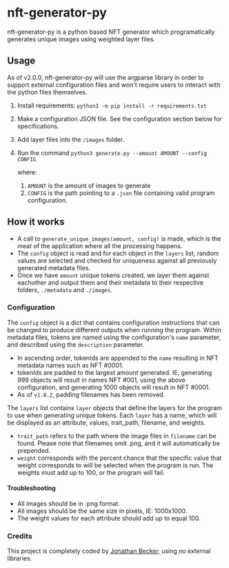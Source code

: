 
# nft-generator-py

nft-generator-py is a python based NFT generator which programatically generates unique images using weighted layer files.

## Usage
As of v2.0.0, nft-generator-py will use the argparse library in order to support external configuration files and won't require users to interact with the python files themselves.

1. Install requirements: `python3 -m pip install -r requirements.txt`
2. Make a configuration JSON file. See the configuration section below for specifications.
3. Add layer files into the `/images` folder.
4. Run the command `python3 generate.py --amount AMOUNT --config CONFIG`
   
   where:
   1. `AMOUNT` is the amount of images to generate
   2. `CONFIG` is the path pointing to a `.json` file containing valid program configuration.

## How it works
- A call to `generate_unique_images(amount, config)` is made, which is the meat of the application where all the processing happens.
- The `config` object is read and for each object in the `layers` list, random values are selected and checked for uniqueness against all previously generated metadata files.
- Once we have `amount` unique tokens created, we layer them against eachother and output them and their metadata to their respective folders, `./metadata` and `./images`.

### Configuration
The `config` object is a dict that contains configuration instructions that can be changed to produce different outputs when running the program. Within metadata files, tokens are named using the configuration's `name` parameter, and described using the `description` parameter. 
- In ascending order, tokenIds are appended to the `name` resulting in NFT metadata names such as NFT #0001. 
- tokenIds are padded to the largest amount generated. IE, generating 999 objects will result in names NFT #001, using the above configuration, and generating 1000 objects will result in NFT #0001.
- As of `v1.0.2`, padding filenames has been removed.

The `layers` list contains `layer` objects that define the layers for the program to use when generating unique tokens. Each `layer` has a name,  which will be displayed as an attribute, values, trait_path, filename, and weights.
- `trait_path` refers to the path where the image files in `filename` can be found. Please note that filenames omit .png, and it will automatically be prepended.
- `weight` corresponds with the percent chance that the specific value that weight corresponds to will be selected when the program is run. The weights must add up to 100, or the program will fail.

#### Troubleshooting
- All images should be in .png format.
- All images should be the same size in pixels, IE: 1000x1000.
- The weight values for each attribute should add up to equal 100.

### Credits
This project is completely coded by [Jonathan Becker](https://jbecker.dev), using no external libraries.

